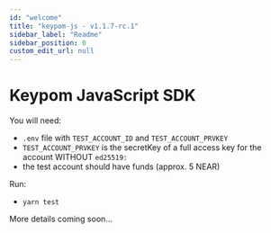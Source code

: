 ```yaml
---
id: "welcome"
title: "keypom-js - v1.1.7-rc.1"
sidebar_label: "Readme"
sidebar_position: 0
custom_edit_url: null
---
```


# Keypom JavaScript SDK

You will need:
- `.env` file with `TEST_ACCOUNT_ID` and `TEST_ACCOUNT_PRVKEY`
- `TEST_ACCOUNT_PRVKEY` is the secretKey of a full access key for the account WITHOUT `ed25519:`
- the test account should have funds (approx. 5 NEAR)

Run:
- `yarn test`

More details coming soon...
